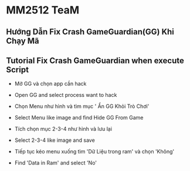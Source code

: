 # MM2512 TeaM
## Hướng Dẫn Fix Crash GameGuardian(GG) Khi Chạy Mã
## Tutorial Fix Crash GameGuardian when execute Script

- Mở GG và chọn app cần hack
- Open GG and select process want to hack

- Chọn Menu như hình và tìm mục ' Ẩn GG Khỏi Trò Chơi'
- Select Menu like image and find Hide GG From Game

- Tích chọn mục 2-3-4 như hình và lưu lại
- Select 2-3-4 like image and save

- Tiếp tục kéo menu xuống tìm 'Dữ Liệu trong ram' và chọn 'Không'
- Find 'Data in Ram' and select 'No'


